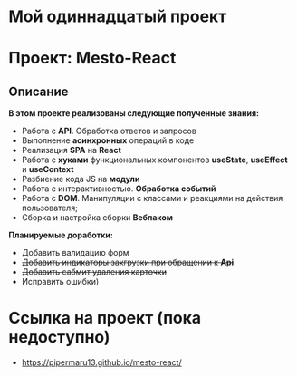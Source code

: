 # **Мой одиннадцатый проект**

# **Проект: Mesto-React**

## Описание

**В этом проекте реализованы следующие полученные знания:**

-   Работа с **API**. Обработка ответов и запросов
-   Выполнение **асинхронных** операций в коде
-   Реализация **SPA** на **React**
-   Работа с **хуками** функциональных компонентов **useState**, **useEffect** и **useContext**
-   Разбиение кода JS на **модули**
-   Работа с интерактивностью. **Обработка событий**
-   Работа с **DOM**. Манипуляции с классами и реакциями на действия пользователя;
-   Сборка и настройка сборки **Вебпаком**

**Планируемые доработки:**

-   Добавить валидацию форм
-   ~~Добавить индикаторы закгрузки при обращении к **Api**~~
-   ~~Добавить сабмит удаления карточки~~
-   Исправить ошибки)

# **Ссылка на проект** (пока недоступно)

-   https://pipermaru13.github.io/mesto-react/
